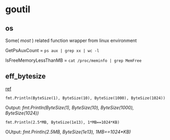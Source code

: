 goutil
======

## os
Some( _most_ ) related function wrapper from linux environment

GetPsAuxCount = ```ps aux | grep xx | wc -l```

IsFreeMemoryLessThanMB = ```cat /proc/meminfo | grep MemFree```

## eff_bytesize
[ref](http://golang.org/doc/progs/eff_bytesize.go)

```fmt.Println(ByteSize(1), ByteSize(10), ByteSize(1000), ByteSize(1024))```

Output: _fmt.Println(ByteSize(1), ByteSize(10), ByteSize(1000), ByteSize(1024))_

```fmt.Println(2.5*MB, ByteSize(1e13), 1*MB==1024*KB)```

OUtput: _fmt.Println(2.5*MB, ByteSize(1e13), 1*MB==1024*KB)_

